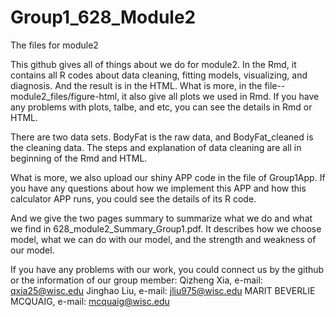 # Group1_628_Module2
 The files for module2

This github gives all of things about we do for module2. In the Rmd, it contains all R codes about data cleaning, fitting models, visualizing, and diagnosis. And the result is in the HTML. What is more, in the file--module2_files/figure-html, it also give all plots we used in Rmd. If you have any problems with plots, talbe, and etc, you can see the details in Rmd or HTML. 

There are two data sets. BodyFat is the raw data, and BodyFat_cleaned is the cleaning data. The steps and explanation of data cleaning are all in beginning of the Rmd and HTML.

What is more, we also upload our shiny APP code in the file of Group1App. If you have any questions about how we implement this APP and how this calculator APP runs, you could see the details of its R code.

And we give the two pages summary to summarize what we do and what we find in 628_module2_Summary_Group1.pdf. It describes how we choose model, what we can do with our model, and the strength and weakness of our model.

If you have any problems with our work, you could connect us by the github or the information of our group member:
Qizheng Xia, e-mail: qxia25@wisc.edu
Jinghao Liu, e-mail: jliu975@wisc.edu
MARIT BEVERLIE MCQUAIG, e-mail: mcquaig@wisc.edu
